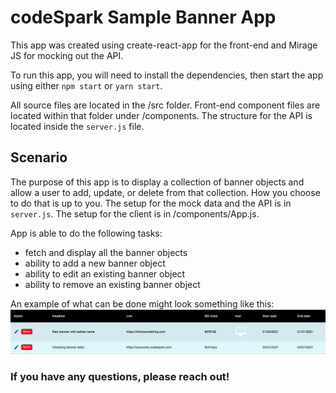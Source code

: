 # codeSpark Sample Banner App

This app was created using create-react-app for the front-end and Mirage JS for mocking out the API.

To run this app, you will need to install the dependencies, then start the app using either `npm start` or `yarn start`.

All source files are located in the /src folder. Front-end component files are located within that folder under /components. The structure for the API is located inside the `server.js` file. 

## Scenario
The purpose of this app is to display a collection of banner objects and allow a user to add, update, or delete from that collection. How you choose to do that is up to you. The setup for the mock data and the API is in `server.js`. The setup for the client is in /components/App.js.

App is able to do the following tasks:
  <ul>
  <li>fetch and display all the banner objects</li>
  <li>ability to add a new banner object</li>
  <li>ability to edit an existing banner object</li>
  <li>ability to remove an existing banner object</li>
  </ul>


An example of what can be done might look something like this:
![sample image](banner_sample_image.png)

### If you have any questions, please reach out!
